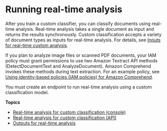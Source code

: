 # Running real\-time analysis<a name="running-class-sync"></a>

After you train a custom classifier, you can classify documents using real\-time analysis\. Real\-time analysis takes a single document as input and returns the results synchronously\. Custom classification accepts a variety of document types as inputs for real\-time analysis\. For details, see [Inputs for real\-time custom analysis](idp-inputs-sync.md)\.

If you plan to analyze image files or scanned PDF documents, your IAM policy must grant permissions to use two Amazon Textract API methods \(DetectDocumentText and AnalyzeDocument\)\. Amazon Comprehend invokes these methods during text extraction\. For an example policy, see [Using identity\-based policies \(IAM policies\) for Amazon Comprehend](access-control-managing-permissions.md)\.

You must create an endpoint to run real\-time analysis using a custom classification model\. 

**Topics**
+ [Real\-time analysis for custom classification \(console\)](custom-sync.md)
+ [Real\-time analysis for custom classification \(API\)](class-sync-api.md)
+ [Outputs for real\-time analysis](outputs-class-sync.md)